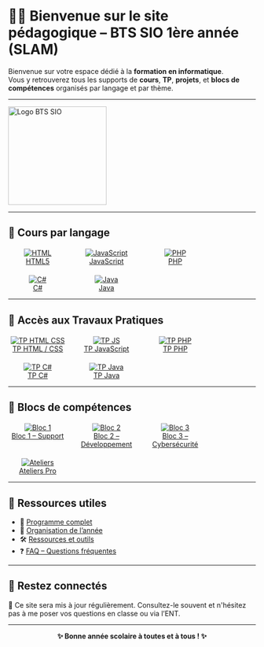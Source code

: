 # 🧑‍💻 Bienvenue sur le site pédagogique – BTS SIO 1ère année (SLAM)

Bienvenue sur votre espace dédié à la **formation en informatique**.  
Vous y retrouverez tous les supports de **cours**, **TP**, **projets**, et **blocs de compétences** organisés par langage et par thème.

---

<img src="https://upload.wikimedia.org/wikipedia/commons/thumb/0/0e/BTS_SIO_logo.png/320px-BTS_SIO_logo.png" alt="Logo BTS SIO" width="200"/>

---

## 🚀 Cours par langage

<div style="display: flex; gap: 20px; flex-wrap: wrap; margin-top: 20px;">

<div style="text-align: center; width: 120px;">
  <a href="HTML5/html">
    <img src="https://img.icons8.com/color/96/html-5.png" alt="HTML"/><br/>
    HTML5
  </a>
</div>

<div style="text-align: center; width: 120px;">
  <a href="javascript/README.md">
    <img src="https://img.icons8.com/color/96/javascript--v1.png" alt="JavaScript"/><br/>
    JavaScript
  </a>
</div>

<div style="text-align: center; width: 120px;">
  <a href="php/README.md">
    <img src="https://img.icons8.com/officel/96/php-logo.png" alt="PHP"/><br/>
    PHP
  </a>
</div>

<div style="text-align: center; width: 120px;">
  <a href="csharp/README.md">
    <img src="https://img.icons8.com/color/96/c-sharp-logo.png" alt="C#"/><br/>
    C#
  </a>
</div>

<div style="text-align: center; width: 120px;">
  <a href="java/README.md">
    <img src="https://img.icons8.com/color/96/java-coffee-cup-logo.png" alt="Java"/><br/>
    Java
  </a>
</div>

</div>

---

## 🔧 Accès aux Travaux Pratiques

<div style="display: flex; gap: 20px; flex-wrap: wrap; margin-top: 20px;">

<div style="text-align: center; width: 120px;">
  <a href="html-css/tp/">
    <img src="https://img.icons8.com/color/96/html-5.png" alt="TP HTML CSS"/><br/>
    TP HTML / CSS
  </a>
</div>

<div style="text-align: center; width: 120px;">
  <a href="javascript/tp/">
    <img src="https://img.icons8.com/color/96/javascript--v1.png" alt="TP JS"/><br/>
    TP JavaScript
  </a>
</div>

<div style="text-align: center; width: 120px;">
  <a href="php/tp/">
    <img src="https://img.icons8.com/officel/96/php-logo.png" alt="TP PHP"/><br/>
    TP PHP
  </a>
</div>

<div style="text-align: center; width: 120px;">
  <a href="csharp/tp/">
    <img src="https://img.icons8.com/color/96/c-sharp-logo.png" alt="TP C#"/><br/>
    TP C#
  </a>
</div>

<div style="text-align: center; width: 120px;">
  <a href="java/tp/">
    <img src="https://img.icons8.com/color/96/java-coffee-cup-logo.png" alt="TP Java"/><br/>
    TP Java
  </a>
</div>

</div>

---

## 🧩 Blocs de compétences

<div style="display: flex; gap: 20px; flex-wrap: wrap; margin-top: 20px;">

<div style="text-align: center; width: 120px;">
  <a href="bloc-par-bloc/bloc1">
    <img src="https://img.icons8.com/?size=100&id=AEj6GBunmH1w&format=png&color=000000" alt="Bloc 1"/><br/>
    Bloc 1 – Support
  </a>
</div>

<div style="text-align: center; width: 120px;">
  <a href="bloc-par-bloc/bloc2">
    <img src="https://img.icons8.com/fluency/96/source-code.png" alt="Bloc 2"/><br/>
    Bloc 2 – Développement
  </a>
</div>

<div style="text-align: center; width: 120px;">
  <a href="bloc-par-bloc/bloc3">
    <img src="https://img.icons8.com/fluency/96/privacy.png" alt="Bloc 3"/><br/>
    Bloc 3 – Cybersécurité
  </a>
</div>

<div style="text-align: center; width: 120px;">
  <a href="bloc-par-bloc/ateliers">
    <img src="https://img.icons8.com/fluency/96/conference.png" alt="Ateliers"/><br/>
    Ateliers Pro
  </a>
</div>

</div>

---

## 📂 Ressources utiles

- 📜 [Programme complet](programme.md)
- 📅 [Organisation de l’année](organisation.md)
- 🛠️ [Ressources et outils](ressources/logiciels.md)
- ❓ [FAQ – Questions fréquentes](ressources/faq.md)

---

## 💬 Restez connectés

🔔 Ce site sera mis à jour régulièrement. Consultez-le souvent et n'hésitez pas à me poser vos questions en classe ou via l’ENT.

---

<center><strong>✨ Bonne année scolaire à toutes et à tous ! ✨</strong></center>
